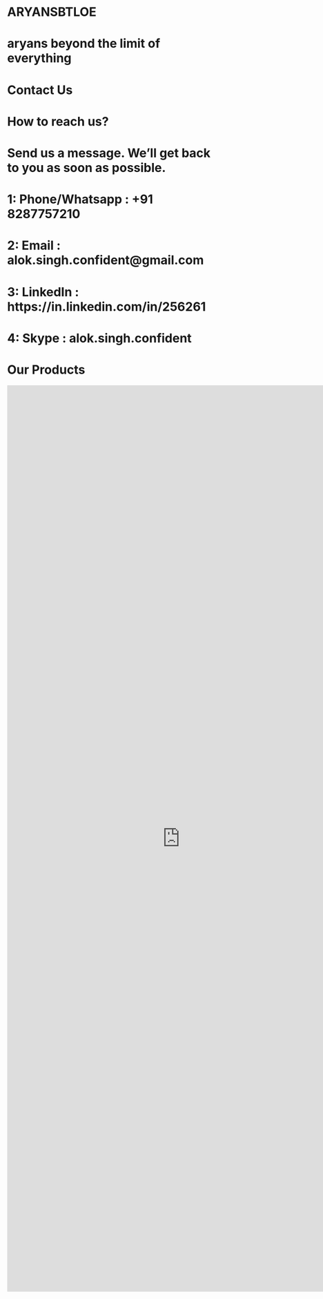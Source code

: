 <!DOCTYPE html>
<html>
<body>
<h1>ARYANSBTLOE</h1>
<h1>aryans beyond the limit of everything</h1>
<h1>Contact Us</h1>
<h1>How to reach us?</h1>
<h1>Send us a message. We’ll get back to you as soon as possible.</h1>
<h1>1: Phone/Whatsapp  : +91 8287757210</h1>
<h1>2: Email           : alok.singh.confident@gmail.com</h1>
<h1>3: LinkedIn        : https://in.linkedin.com/in/256261</h1>
<h1>4: Skype           : alok.singh.confident</h1>
<h1>Our Products</h1>
  <iframe src="https://appstores.co/search/Alok%20Singh" style="width: 800px; min-height: 2100px; border: 0px"></iframe>
</body>
</html>
